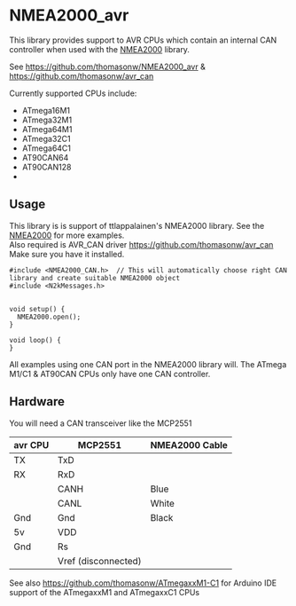 # NMEA2000_avr

This library provides support to AVR CPUs which contain an internal CAN controller when used with the [NMEA2000](https://github.com/ttlappalainen/NMEA2000) library.

See https://github.com/thomasonw/NMEA2000_avr  &  https://github.com/thomasonw/avr_can

Currently supported CPUs include:
* ATmega16M1
* ATmega32M1
* ATmega64M1
* ATmega32C1
* ATmega64C1
* AT90CAN64
* AT90CAN128
* 

## Usage

This library is is support of ttlappalainen's NMEA2000 library.  See the [NMEA2000](https://github.com/ttlappalainen/NMEA2000) for more examples.  
Also required is AVR_CAN driver <https://github.com/thomasonw/avr_can>   Make sure you have it installed.



    #include <NMEA2000_CAN.h>  // This will automatically choose right CAN library and create suitable NMEA2000 object
    #include <N2kMessages.h>

    
    void setup() {
      NMEA2000.open();
    }

    void loop() {
    }

 All examples using one CAN port in the NMEA2000 library will.  The ATmega M1/C1 & AT90CAN CPUs only have one CAN controller.
 

## Hardware


You will need a CAN transceiver like the MCP2551

|      avr CPU      |       MCP2551       | NMEA2000 Cable |
| ----------------- | ------------------- | -------------- |
|        TX         |         TxD         |                |
|        RX         |         RxD         |                |
|                   |        CANH         |      Blue      |
|                   |        CANL         |     White      |
|        Gnd        |         Gnd         |     Black      |
|        5v         |         VDD         |                |
|        Gnd        |         Rs          |                |
|                   | Vref (disconnected) |                |


See also <https://github.com/thomasonw/ATmegaxxM1-C1> for Arduino IDE support of the ATmegaxxM1 and ATmegaxxC1 CPUs
